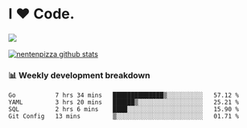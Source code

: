 # I ❤️ Code.

### ![](http://img.shields.io/badge/Go-language-blue?style=for-the-badge&logo=appveyor)
[![nentenpizza github stats](https://github-readme-stats.vercel.app/api?username=nentenpizza&count_private=true)](https://github.com/anuraghazra/github-readme-stats)

### 📊 Weekly development breakdown

<!--START_SECTION:waka-->
```text
Go           7 hrs 34 mins   ██████████████▒░░░░░░░░░░   57.12 % 
YAML         3 hrs 20 mins   ██████▒░░░░░░░░░░░░░░░░░░   25.21 % 
SQL          2 hrs 6 mins    ████░░░░░░░░░░░░░░░░░░░░░   15.90 % 
Git Config   13 mins         ▒░░░░░░░░░░░░░░░░░░░░░░░░   01.71 % 
```
<!--END_SECTION:waka-->

